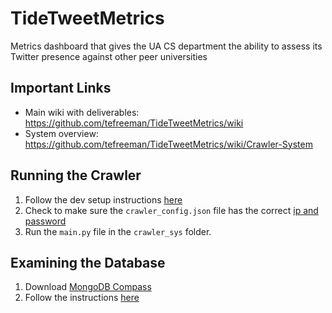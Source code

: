 # TideTweetMetrics
Metrics dashboard that gives the UA CS department the ability to assess its Twitter presence against other peer universities

## Important Links

* Main wiki with deliverables: https://github.com/tefreeman/TideTweetMetrics/wiki
* System overview: https://github.com/tefreeman/TideTweetMetrics/wiki/Crawler-System

## Running the Crawler

1. Follow the dev setup instructions [here](https://github.com/tefreeman/TideTweetMetrics/wiki/Crawler-Dev-Setup)
2. Check to make sure the `crawler_config.json` file has the correct [ip and password](https://github.com/tefreeman/TideTweetMetrics/wiki/Passwords)
3. Run the `main.py` file in the `crawler_sys` folder.

## Examining the Database

1. Download [MongoDB Compass](https://www.mongodb.com/products/tools/compass)
2. Follow the instructions [here](https://github.com/tefreeman/TideTweetMetrics/wiki/Passwords)

